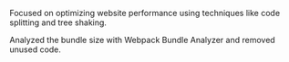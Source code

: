 Focused on optimizing website performance using techniques like code splitting and tree shaking.

Analyzed the bundle size with Webpack Bundle Analyzer and removed unused code.